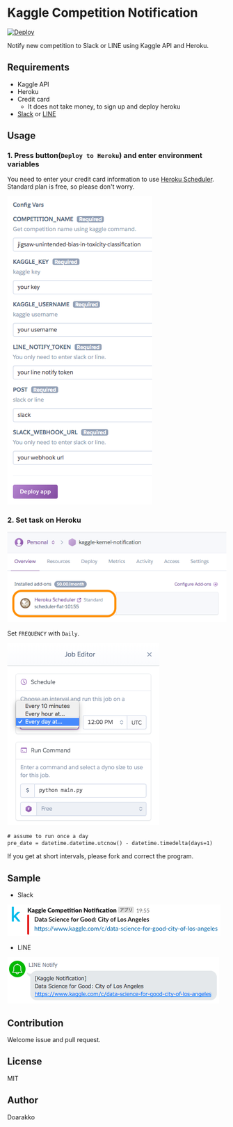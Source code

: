 # Kaggle Competition Notification
[![Deploy](https://www.herokucdn.com/deploy/button.png)](https://heroku.com/deploy)

Notify new competition to Slack or LINE using Kaggle API and Heroku.

## Requirements
- Kaggle API
- Heroku
- Credit card
    - It does not take money, to sign up and deploy heroku
- [Slack](https://api.slack.com/incoming-webhooks) or [LINE](https://notify-bot.line.me)

## Usage
### 1. Press button(`Deploy to Heroku`) and enter environment variables
You need to enter your credit card information to use [Heroku Scheduler](https://devcenter.heroku.com/articles/scheduler).  
Standard plan is free, so please don't worry.

![](img/enter-config-vars.png)

### 2. Set task on Heroku
![](img/select-scheduler.png)

Set `FREQUENCY` with `Daily`.

![](img/set-schedule.png)


```
# assume to run once a day
pre_date = datetime.datetime.utcnow() - datetime.timedelta(days=1)
```

If you get at short intervals, please fork and correct the program.

## Sample
- Slack

![](img/slack-sample.png)

- LINE

![](img/line-sample.png)

## Contribution
Welcome issue and pull request.

## License
MIT

## Author
Doarakko